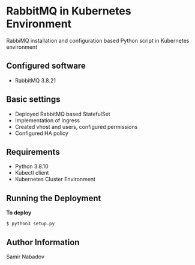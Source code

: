 __RabbitMQ in Kubernetes Environment__
======================================

RabbiMQ installation and configuration based Python script in Kubernetes environment


__Configured software__
------------
* RabbitMQ 3.8.21


__Basic settings__
------------
* Deployed RabbitMQ based StatefulSet
* Implementation of Ingress
* Created vhost and users, configured permissions
* Configured HA policy


__Requirements__
------------
* Python 3.8.10
* Kubectl client
* Kubernetes Cluster Environment

Running the Deployment
----------------------

__To deploy__

`$ python3 setup.py`

__Author Information__
------------------

Samir Nabadov
